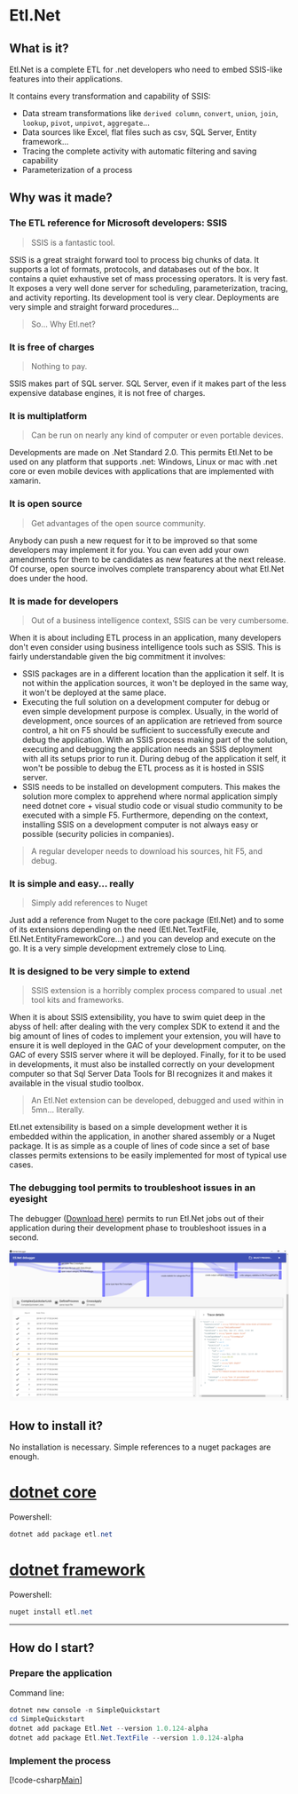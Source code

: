 # Etl.Net

## What is it?

Etl.Net is a complete ETL for .net developers who need to embed SSIS-like features into their applications.

It contains every transformation and capability of SSIS:

- Data stream transformations like `derived column`, `convert`, `union`, `join`, `lookup`, `pivot`, `unpivot`, `aggregate`...
- Data sources like Excel, flat files such as csv, SQL Server, Entity framework...
- Tracing the complete activity with automatic filtering and saving capability
- Parameterization of a process

## Why was it made?

### The ETL reference for Microsoft developers: SSIS

> SSIS is a fantastic tool.

SSIS is a great straight forward tool to process big chunks of data. It supports a lot of formats, protocols, and databases out of the box. It contains a quiet exhaustive set of mass processing operators. It is very fast. It exposes a very well done server for scheduling, parameterization, tracing, and activity reporting. Its development tool is very clear. Deployments are very simple and straight forward procedures...

> So... Why Etl.net?

### It is free of charges

> Nothing to pay.

SSIS makes part of SQL server. SQL Server, even if it makes part of the less expensive database engines, it is not free of charges.

### It is multiplatform

> Can be run on nearly any kind of computer or even portable devices.

Developments are made on .Net Standard 2.0. This permits Etl.Net to be used on any platform that supports .net: Windows, Linux or mac with .net core or even mobile devices with applications that are implemented with xamarin.

### It is open source

> Get advantages of the open source community.

Anybody can push a new request for it to be improved so that some developers may implement it for you. You can even add your own amendments for them to be candidates as new features at the next release. Of course, open source involves complete transparency about what Etl.Net does under the hood.

### It is made for developers

> Out of a business intelligence context, SSIS can be very cumbersome.

When it is about including ETL process in an application, many developers don't even consider using business intelligence tools such as SSIS. This is fairly understandable given the big commitment it involves:

- SSIS packages are in a different location than the application it self. It is not within the application sources, it won't be deployed in the same way, it won't be deployed at the same place.
- Executing the full solution on a development computer for debug or even simple development purpose is complex. Usually, in the world of development, once sources of an application are retrieved from source control, a hit on F5 should be sufficient to successfully execute and debug the application. With an SSIS process making part of the solution, executing and debugging the application needs an SSIS deployment with all its setups prior to run it. During debug of the application it self, it won't be possible to debug the ETL process as it is hosted in SSIS server.
- SSIS needs to be installed on development computers. This makes the solution more complex to apprehend where normal application simply need dotnet core + visual studio code or visual studio community to be executed with a simple F5. Furthermore, depending on the context, installing SSIS on a development computer is not always easy or possible (security policies in companies).

> A regular developer needs to download his sources, hit F5, and debug.

### It is simple and easy... really

> Simply add references to Nuget

Just add a reference from Nuget to the core package (Etl.Net) and to some of its extensions depending on the need (Etl.Net.TextFile, Etl.Net.EntityFrameworkCore...) and you can develop and execute on the go. It is a very simple development extremely close to Linq.

### It is designed to be very simple to extend

> SSIS extension is a horribly complex process compared to usual .net tool kits and frameworks.

When it is about SSIS extensibility, you have to swim quiet deep in the abyss of hell: after dealing with the very complex SDK to extend it and the big amount of lines of codes to implement your extension, you will have to ensure it is well deployed in the GAC of your development computer, on the GAC of every SSIS server where it will be deployed. Finally, for it to be used in developments, it must also be installed correctly on your development computer so that Sql Server Data Tools for BI recognizes it and makes it available in the visual studio toolbox.

> An Etl.Net extension can be developed, debugged and used within in 5mn... literally.

Etl.net extensibility is based on a simple development wether it is embedded within the application, in another shared assembly or a Nuget package. It is as simple as a couple of lines of code since a set of base classes permits extensions to be easily implemented for most of typical use cases.

### The debugging tool permits to troubleshoot issues in an eyesight

The debugger ([Download here](https://github.com/paillave/Etl.Net-Debugger/releases)) permits to run Etl.Net jobs out of their application during their development phase to troubleshoot issues in a second.

![Debugger](debugger/README/Capture8.PNG "Debugger")

## How to install it?

No installation is necessary. Simple references to a nuget packages are enough.

# [dotnet core](#tab/dotnetcore)

Powershell:

```powershell
dotnet add package etl.net
```

# [dotnet framework](#tab/dotnetframework)

Powershell:

```powershell
nuget install etl.net
```

***

## How do I start?

### Prepare the application

Command line:

```powershell
dotnet new console -n SimpleQuickstart
cd SimpleQuickstart
dotnet add package Etl.Net --version 1.0.124-alpha
dotnet add package Etl.Net.TextFile --version 1.0.124-alpha
```

### Implement the process

[!code-csharp[Main](../src/Samples/SimpleQuickstart/Program.cs)]
